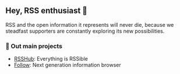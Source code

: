 ## Hey, RSS enthusiast 👋

RSS and the open information it represents will never die, because we steadfast supporters are constantly exploring its new possibilities.

### 🧡 Out main projects

- [RSSHub](https://github.com/DIYgod/RSSHub): Everything is RSSible
- [Follow](https://github.com/RSSNext/follow): Next generation information browser